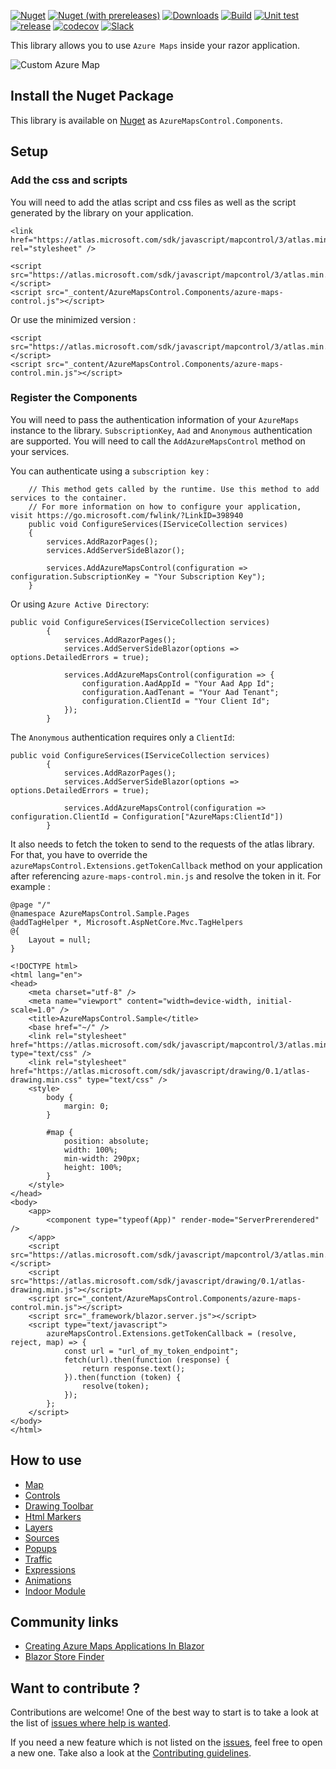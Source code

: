 [![Nuget](https://img.shields.io/nuget/v/AzureMapsControl.Components?label=stable)](https://www.nuget.org/packages/AzureMapsControl.Components) [![Nuget (with prereleases)](https://img.shields.io/nuget/vpre/AzureMapsControl.Components?label=prerelease&color=orange)](https://www.nuget.org/packages/AzureMapsControl.Components) [![Downloads](https://img.shields.io/nuget/dt/AzureMapsControl.Components)](https://www.nuget.org/packages/AzureMapsControl.Components) [![Build](https://github.com/arnaudleclerc/AzureMapsControl.Components/actions/workflows/build.yml/badge.svg)](https://github.com/arnaudleclerc/AzureMapsControl.Components/actions/workflows/build.yml) [![Unit test](https://github.com/arnaudleclerc/AzureMapsControl.Components/actions/workflows/unit-tests.yml/badge.svg)](https://github.com/arnaudleclerc/AzureMapsControl.Components/actions/workflows/unit-tests.yml) [![release](https://github.com/arnaudleclerc/AzureMapsControl.Components/actions/workflows/release.yml/badge.svg)](https://github.com/arnaudleclerc/AzureMapsControl.Components/actions/workflows/release.yml) [![codecov](https://codecov.io/gh/arnaudleclerc/AzureMapsControl.Components/branch/develop/graph/badge.svg?token=KXPTJAXUFC)](https://codecov.io/gh/arnaudleclerc/AzureMapsControl.Components) [![Slack](https://img.shields.io/badge/chat-slack-blue)](https://join.slack.com/t/azuremapscontrolcomp/shared_invite/zt-oyoclzro-ZoFakjPLD8Y~nlxO49ybjg)

This library allows you to use `Azure Maps` inside your razor application.

![Custom Azure Map](./docs/assets/map.png) 

## Install the Nuget Package

This library is available on [Nuget](https://www.nuget.org/packages/AzureMapsControl.Components/) as `AzureMapsControl.Components`.

## Setup

### Add the css and scripts

You will need to add the atlas script and css files as well as the script generated by the library on your application.


```
<link href="https://atlas.microsoft.com/sdk/javascript/mapcontrol/3/atlas.min.css" rel="stylesheet" />
```

```
<script src="https://atlas.microsoft.com/sdk/javascript/mapcontrol/3/atlas.min.js"></script>
<script src="_content/AzureMapsControl.Components/azure-maps-control.js"></script>
```

Or use the minimized version : 

```
<script src="https://atlas.microsoft.com/sdk/javascript/mapcontrol/3/atlas.min.js"></script>
<script src="_content/AzureMapsControl.Components/azure-maps-control.min.js"></script>
```

### Register the Components

You will need to pass the authentication information of your `AzureMaps` instance to the library. `SubscriptionKey`, `Aad` and `Anonymous` authentication are supported. You will need to call the `AddAzureMapsControl` method on your services.

You can authenticate using a `subscription key` :

```
    // This method gets called by the runtime. Use this method to add services to the container.
    // For more information on how to configure your application, visit https://go.microsoft.com/fwlink/?LinkID=398940
    public void ConfigureServices(IServiceCollection services)
    {
        services.AddRazorPages();
        services.AddServerSideBlazor();
        
        services.AddAzureMapsControl(configuration => configuration.SubscriptionKey = "Your Subscription Key");
    }
```

Or using `Azure Active Directory`:

```
public void ConfigureServices(IServiceCollection services)
        {
            services.AddRazorPages();
            services.AddServerSideBlazor(options => options.DetailedErrors = true);

            services.AddAzureMapsControl(configuration => {
                configuration.AadAppId = "Your Aad App Id";
                configuration.AadTenant = "Your Aad Tenant";
                configuration.ClientId = "Your Client Id";
            });
        }
```

The `Anonymous` authentication requires only a `ClientId`:

```
public void ConfigureServices(IServiceCollection services)
        {
            services.AddRazorPages();
            services.AddServerSideBlazor(options => options.DetailedErrors = true);

            services.AddAzureMapsControl(configuration => configuration.ClientId = Configuration["AzureMaps:ClientId"])
        }
```

It also needs to fetch the token to send to the requests of the atlas library. For that, you have to override the `azureMapsControl.Extensions.getTokenCallback` method on your application after referencing `azure-maps-control.min.js` and resolve the token in it. For example : 

```
@page "/"
@namespace AzureMapsControl.Sample.Pages
@addTagHelper *, Microsoft.AspNetCore.Mvc.TagHelpers
@{
    Layout = null;
}

<!DOCTYPE html>
<html lang="en">
<head>
    <meta charset="utf-8" />
    <meta name="viewport" content="width=device-width, initial-scale=1.0" />
    <title>AzureMapsControl.Sample</title>
    <base href="~/" />
    <link rel="stylesheet" href="https://atlas.microsoft.com/sdk/javascript/mapcontrol/3/atlas.min.css" type="text/css" />
    <link rel="stylesheet" href="https://atlas.microsoft.com/sdk/javascript/drawing/0.1/atlas-drawing.min.css" type="text/css" />
    <style>
        body {
            margin: 0;
        }

        #map {
            position: absolute;
            width: 100%;
            min-width: 290px;
            height: 100%;
        }
    </style>
</head>
<body>
    <app>
        <component type="typeof(App)" render-mode="ServerPrerendered" />
    </app>
    <script src="https://atlas.microsoft.com/sdk/javascript/mapcontrol/3/atlas.min.js"></script>
    <script src="https://atlas.microsoft.com/sdk/javascript/drawing/0.1/atlas-drawing.min.js"></script>
    <script src="_content/AzureMapsControl.Components/azure-maps-control.min.js"></script>
    <script src="_framework/blazor.server.js"></script>
    <script type="text/javascript">
        azureMapsControl.Extensions.getTokenCallback = (resolve, reject, map) => {
            const url = "url_of_my_token_endpoint";
            fetch(url).then(function (response) {
                return response.text();
            }).then(function (token) {
                resolve(token);
            });        
        };
    </script>
</body>
</html>
```

## How to use

- [Map](docs/map)
- [Controls](docs/controls)
- [Drawing Toolbar](docs/drawingtoolbar)
- [Html Markers](docs/htmlmarkers)
- [Layers](docs/layers)
- [Sources](docs/sources)
- [Popups](docs/popups)
- [Traffic](docs/traffic)
- [Expressions](docs/expressions)
- [Animations](docs/animations)
- [Indoor Module](docs/indoor)

## Community links

- [Creating Azure Maps Applications In Blazor](https://blazorhelpwebsite.com/ViewBlogPost/59)
- [Blazor Store Finder](https://github.com/ADefWebserver/BlazorStoreFinder)

## Want to contribute ?

Contributions are welcome! One of the best way to start is to take a look at the list of [issues where help is wanted](https://github.com/arnaudleclerc/AzureMapsControl.Components/issues?q=is%3Aissue+is%3Aopen+label%3A%22help+wanted%22).

If you need a new feature which is not listed on the [issues](https://github.com/arnaudleclerc/AzureMapsControl.Components/issues), feel free to open a new one. Take also a look at the [Contributing guidelines](https://github.com/arnaudleclerc/AzureMapsControl.Components/blob/develop/CONTRIBUTING.md).
